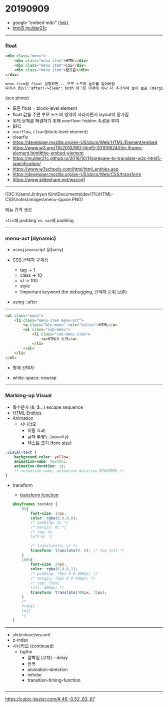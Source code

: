 # 20190909

* google "embed mdn" [(link)](https://www.w3.org/TR/2010/WD-html5-20100624/the-iframe-element.html#the-embed-element)
* [html5 mulder21c](https://mulder21c.github.io/2016/10/14/prepare-to-translate-w3c-html5-specification/)

---

### float

``` html
<div class="menu">
	<div class="menu item">HTML</div>
    <div class="menu item">CSS</div>
    <div class="menu item">웹표준</div>
</div>

menu-item을 float 설정하면... 부모 노드의 높이를 잃어버림
따라서 div(::after)->clear: both 태그를 아래에 하나 더 추가하여 높이 보존 (margin)
```

(see photo)

* 모든 float = block-level element
* float 값을 주면 부모 노드의 영역이 사라지면서 layout이 망가짐
* 위의 문제를 해결하기 위해 overflow: hidden 속성을 부여
* BFC
* `overflow`, `clear`(block-level element)
* clearfix
* https://developer.mozilla.org/en-US/docs/Web/HTML/Element/embed
* https://www.w3.org/TR/2010/WD-html5-20100624/the-iframe-element.html#the-embed-element
* https://mulder21c.github.io/2016/10/14/prepare-to-translate-w3c-html5-specification/
* https://www.w3schools.com/html/html_entities.asp
* https://developer.mozilla.org/en-US/docs/Web/CSS/transform
* https://www.slideshare.net/wsconf

---

![](C:\Users\Jinhyun Kim\Documents\dev\TIL\HTML-CSS\notes\images\menu-space.PNG)

메뉴 간격 생성

`<li>`에 padding vs. `<a>`에 padding

---

### menu-act (dynamic)

* using javascript (jQuery)
* CSS 선택자 구체성
  * tag -> 1
  * class -> 10
  * id -> 100
  * style
  * !important keyword (for debugging, 선택자 순위 보존)

* using ::after

---

```html
<ul class="menu">
    <li class="menu-item menu-act">
    	<a class="btn-menu" role="button">HTML</a>
        <ul class="sub-menu">
            <li class="sub-menu item">
            	<a>HTML5 소개</a>
            </li>
        </ul>
    </li>
</ul>
```

* 형제 선택자

* white-space: nowrap

---

### Marking-up Visual

* 특수문자 (&, $...) escape sequence
* [HTML Entities](https://www.w3schools.com/html/html_entities.asp)
* Animation
  * 시나리오
    * 이동 효과
    * 글자 투명도 (opacity)
    * 텍스트 크기 (font-size)

```css
.visual-text {
    background-color: yellow;
    animation-name: textAni;
    animation-duration: 1s;
    /* animation-name, animation-duration REQUIRED */
}
```

* transform

  * [transform function](https://developer.mozilla.org/en-US/docs/Web/CSS/transform)

  ``` css
  @keyframes textAni {
      0%{
          font-size: 12px;
          color: rgba(0,0,0,0);
          /* padding: 0; */
          /* margin: 0; */
          /* top: 0;
          left:0; */
  
          /* translate(x, y) */
          transform: translate(0, 0); /* top left */
      }
      100%{
          font-size: 24px;
          color: rgba(0,0,0,1);
          /* padding: 75px 0 0 400px; */
          /* margin: 75px 0 0 400px; */
          /* top: 75px;
          left: 400px; */
          transform: translate(400px, 75px);
      }
      /* 
      from{}
      to{}
      */
  }
  ```

---

* slideshare/wsconf
* z-index
* 시나리오 (continued)
  * bgAni
    * 깜빡임 (교차) - delay
    * 반복
    * animation-direction
    * infinite
    * transition-timing-function

``` css

```



---

https://cubic-bezier.com/#.46,-0.52,.83,.67

